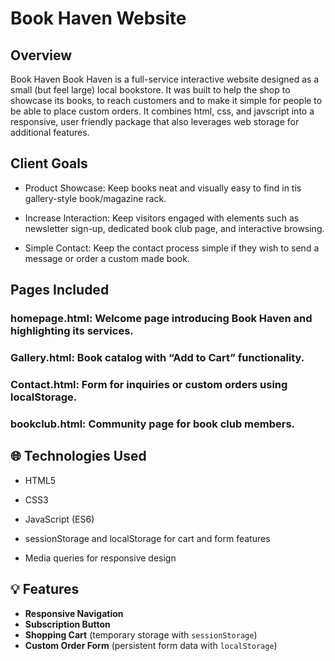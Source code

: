# Book Haven Website

## Overview
Book Haven Book Haven is a full-service interactive website designed as a small (but feel large) local bookstore. It was built to help the shop to showcase its books, to reach customers and to make it simple for people to be able to place custom orders. It combines html, css, and javscript into a responsive, user friendly package that also leverages web storage for additional features.

## Client Goals 
- Product Showcase: Keep books neat and visually easy to find in tis gallery-style book/magazine rack.

- Increase Interaction: Keep visitors engaged with elements such as newsletter sign-up, dedicated book club page, and interactive browsing.

- Simple Contact: Keep the contact process simple if they wish to send a message or order a custom made book.

## Pages Included
### homepage.html: Welcome page introducing Book Haven and highlighting its services.
### Gallery.html: Book catalog with “Add to Cart” functionality.
### Contact.html: Form for inquiries or custom orders using localStorage.
### bookclub.html: Community page for book club members. 

## 🌐 Technologies Used

- HTML5

- CSS3

- JavaScript (ES6)

- sessionStorage and localStorage for cart and form features

- Media queries for responsive design

## 💡 Features
- **Responsive Navigation**
- **Subscription Button**
- **Shopping Cart** (temporary storage with `sessionStorage`)
- **Custom Order Form** (persistent form data with `localStorage`)
